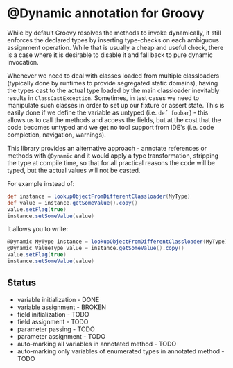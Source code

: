 @Dynamic annotation for Groovy
==============================

While by default Groovy resolves the methods to invoke dynamically, it still enforces the declared types by 
inserting type-checks on each ambiguous assignment operation. While that is usually a cheap and useful check,
there is a case where it is desirable to disable it and fall back to pure dynamic invocation.
   
Whenever we need to deal with classes loaded from multiple classloaders (typically done by runtimes to provide 
segregated static domains), having the types cast to the actual type loaded by the main classloader inevitably 
results in `ClassCastException`. Sometimes, in test cases we need to manipulate such classes in order to set up 
our fixture or assert state. This is easily done if we define the variable as untyped (i.e. `def foobar`) - this
allows us to call the methods and access the fields, but at the cost that the code becomes untyped and we get no
tool support from IDE's (i.e. code completion, navigation, warnings).

This library provides an alternative approach - annotate references or methods with `@Dynamic` and it would apply
a type transformation, stripping the type at compile time, so that for all practical reasons the code will be typed, 
but the actual values will not be casted.

For example instead of:

```groovy
def instance = lookupObjectFromDifferentClassloader(MyType)
def value = instance.getSomeValue().copy()
value.setFlag(true)
instance.setSomeValue(value)
```

It allows you to write:

```groovy
@Dynamic MyType instance = lookupObjectFromDifferentClassloader(MyType)
@Dynamic ValueType value = instance.getSomeValue().copy()
value.setFlag(true)
instance.setSomeValue(value)
```

Status
------

* variable initialization - DONE
* variable assignment - BROKEN
* field initialization - TODO
* field assignment - TODO
* parameter passing - TODO
* parameter assignment - TODO
* auto-marking all variables in annotated method - TODO
* auto-marking only variables of enumerated types in annotated method - TODO
 
